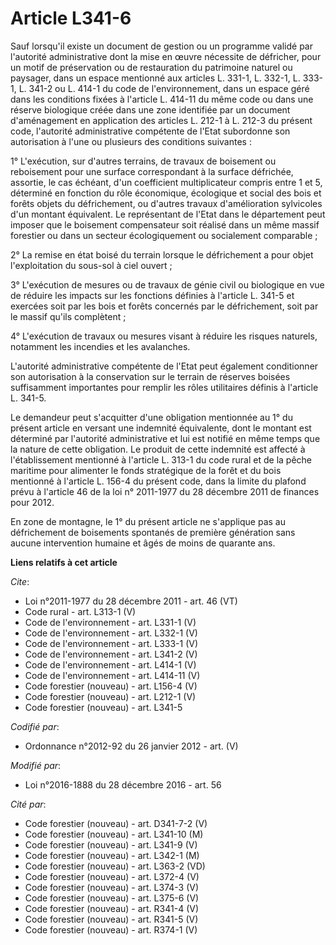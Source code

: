 # Article L341-6

Sauf lorsqu'il existe un document de gestion ou un programme validé par l'autorité administrative dont la mise en œuvre
nécessite de défricher, pour un motif de préservation ou de restauration du patrimoine naturel ou paysager, dans un espace
mentionné aux articles L. 331-1, L. 332-1, L. 333-1, L. 341-2 ou L. 414-1 du code de l'environnement, dans un espace géré
dans les conditions fixées à l'article L. 414-11 du même code ou dans une réserve biologique créée dans une zone identifiée
par un document d'aménagement en application des articles L. 212-1 à L. 212-3 du présent code, l'autorité administrative
compétente de l'Etat subordonne son autorisation à l'une ou plusieurs des conditions suivantes : 

1° L'exécution, sur d'autres terrains, de travaux de boisement ou reboisement pour une surface correspondant à la surface
défrichée, assortie, le cas échéant, d'un coefficient multiplicateur compris entre 1 et 5, déterminé en fonction du rôle
économique, écologique et social des bois et forêts objets du défrichement, ou d'autres travaux d'amélioration sylvicoles
d'un montant équivalent. Le représentant de l'Etat dans le département peut imposer que le boisement compensateur soit
réalisé dans un même massif forestier ou dans un secteur écologiquement ou socialement comparable ; 

2° La remise en état boisé du terrain lorsque le défrichement a pour objet l'exploitation du sous-sol à ciel ouvert ; 

3° L'exécution de mesures ou de travaux de génie civil ou biologique en vue de réduire les impacts sur les fonctions définies
à l'article L. 341-5 et exercées soit par les bois et forêts concernés par le défrichement, soit par le massif qu'ils
complètent ; 

4° L'exécution de travaux ou mesures visant à réduire les risques naturels, notamment les incendies et les avalanches. 

L'autorité administrative compétente de l'Etat peut également conditionner son autorisation à la conservation sur le terrain
de réserves boisées suffisamment importantes pour remplir les rôles utilitaires définis à l'article L. 341-5. 

Le demandeur peut s'acquitter d'une obligation mentionnée au 1° du présent article en versant une indemnité équivalente, dont
le montant est déterminé par l'autorité administrative et lui est notifié en même temps que la nature de cette obligation. Le
produit de cette indemnité est affecté à l'établissement mentionné à l'article L. 313-1 du code rural et de la pêche maritime
pour alimenter le fonds stratégique de la forêt et du bois mentionné à l'article L. 156-4 du présent code, dans la limite du
plafond prévu à l'article 46 de la loi n° 2011-1977 du 28 décembre 2011 de finances pour 2012. 

En zone de montagne, le 1° du présent article ne s'applique pas au défrichement de boisements spontanés de première
génération sans aucune intervention humaine et âgés de moins de quarante ans.

**Liens relatifs à cet article**

_Cite_:

  - Loi n°2011-1977 du 28 décembre 2011 - art. 46 (VT)
  - Code rural - art. L313-1 (V)
  - Code de l'environnement - art. L331-1 (V)
  - Code de l'environnement - art. L332-1 (V)
  - Code de l'environnement - art. L333-1 (V)
  - Code de l'environnement - art. L341-2 (V)
  - Code de l'environnement - art. L414-1 (V)
  - Code de l'environnement - art. L414-11 (V)
  - Code forestier (nouveau) - art. L156-4 (V)
  - Code forestier (nouveau) - art. L212-1 (V)
  - Code forestier (nouveau) - art. L341-5

_Codifié par_:

  - Ordonnance n°2012-92 du 26 janvier 2012 - art. (V)

_Modifié par_:

  - Loi n°2016-1888 du 28 décembre 2016 - art. 56

_Cité par_:

  - Code forestier (nouveau) - art. D341-7-2 (V)
  - Code forestier (nouveau) - art. L341-10 (M)
  - Code forestier (nouveau) - art. L341-9 (V)
  - Code forestier (nouveau) - art. L342-1 (M)
  - Code forestier (nouveau) - art. L363-2 (VD)
  - Code forestier (nouveau) - art. L372-4 (V)
  - Code forestier (nouveau) - art. L374-3 (V)
  - Code forestier (nouveau) - art. L375-6 (V)
  - Code forestier (nouveau) - art. R341-4 (V)
  - Code forestier (nouveau) - art. R341-5 (V)
  - Code forestier (nouveau) - art. R374-1 (V)
